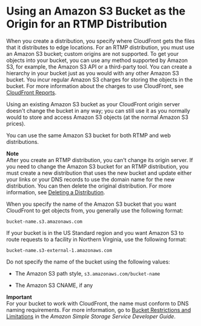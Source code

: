 # Using an Amazon S3 Bucket as the Origin for an RTMP Distribution<a name="StreamingDistributionS3Origin"></a>

When you create a distribution, you specify where CloudFront gets the files that it distributes to edge locations\. For an RTMP distribution, you must use an Amazon S3 bucket; custom origins are not supported\. To get your objects into your bucket, you can use any method supported by Amazon S3, for example, the Amazon S3 API or a third\-party tool\. You can create a hierarchy in your bucket just as you would with any other Amazon S3 bucket\. You incur regular Amazon S3 charges for storing the objects in the bucket\. For more information about the charges to use CloudFront, see [CloudFront Reports](reports.md)\.

Using an existing Amazon S3 bucket as your CloudFront origin server doesn't change the bucket in any way; you can still use it as you normally would to store and access Amazon S3 objects \(at the normal Amazon S3 prices\)\. 

You can use the same Amazon S3 bucket for both RTMP and web distributions\. 

**Note**  
After you create an RTMP distribution, you can't change its origin server\. If you need to change the Amazon S3 bucket for an RTMP distribution, you must create a new distribution that uses the new bucket and update either your links or your DNS records to use the domain name for the new distribution\. You can then delete the original distribution\. For more information, see [Deleting a Distribution](HowToDeleteDistribution.md)\.

When you specify the name of the Amazon S3 bucket that you want CloudFront to get objects from, you generally use the following format:

`bucket-name.s3.amazonaws.com`

If your bucket is in the US Standard region and you want Amazon S3 to route requests to a facility in Northern Virginia, use the following format:

`bucket-name.s3-external-1.amazonaws.com` 

Do not specify the name of the bucket using the following values:

+ The Amazon S3 path style, `s3.amazonaws.com/bucket-name`

+ The Amazon S3 CNAME, if any

**Important**  
For your bucket to work with CloudFront, the name must conform to DNS naming requirements\. For more information, go to [Bucket Restrictions and Limitations](http://docs.aws.amazon.com/AmazonS3/latest/dev/BucketRestrictions.html) in the *Amazon Simple Storage Service Developer Guide*\.